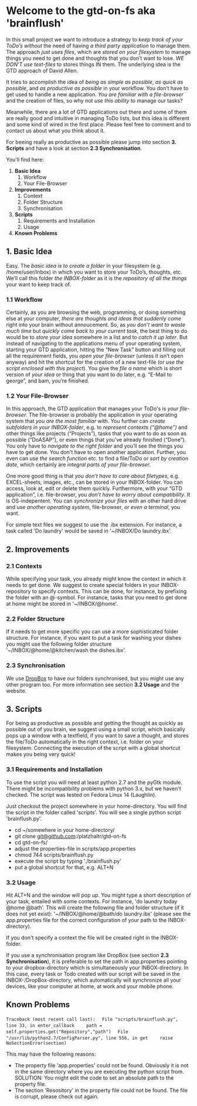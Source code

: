 
Welcome to the gtd-on-fs aka 'brainflush'
=========================================

In this small project we want to introduce a strategy to *keep track of your ToDo’s without* the need of having *a third party application* to manage them. The approach *just uses files*, which are *stored on your filesystem* to manage things you need to get done and thoughts that you don’t want to lose. *WE DON’T use text-files* to stores things IN them. The underlying idea is the GTD approach of David Allen.

It tries to accomplish the idea of *being as simple as possible*, *as quick as possible*, and *as productive as possible* in your workflow. You don’t have to get used to handle a new application. *You are familiar with a file-browser* and the creation of files, so why not *use this ability* to manage our tasks?

Meanwhile, there are a lot of GTD applications out there and some of them are really good and intuitive in managing ToDo lists, but this idea is different and some kind of wired in the first place. Please feel free to comment and to contact us about what you think about it.

For beeing really as productive as possible please jump into section **3. Scripts** and have a look at section **2.3 Synchronisation**.

You'll find here:

1. **Basic Idea**
	1. Workflow
	2. Your File-Browser
2. **Improvements**
	1. Context
	2. Folder Structure
	3. Synchronisation
3. **Scripts**
	1. Requirements and Installation
	2. Usage
4. **Known Problems**

## 1. Basic Idea

Easy. The *basic idea is to create a folder* in your filesystem (e.g. /home/user/Inbox) in which you want to store your ToDo’s, thoughts, etc. We’ll call this folder *the INBOX-folder* as it is the *repository of all the things* your want to keep track of.

### 1.1 Workflow

Certainly, as you are browsing the web, programming, or doing something else at your computer, *there are thoughts and ideas that suddenly come* right into your brain without annoucement. So, as *you don’t want to waste much time* but *quickly come back to your current task*, the best thing to do would be to *store your idea* somewhere in a list and to *catch it up later*. But instead of navigating to the applications menu of your operating system, starting your GTD application, hitting the “New Task” button and filling out all the requirement fields, you *open your file-browser* (unless it isn’t open anyway) and hit the shortcut for the creation of a new text-file (or *use the script enclosed with this project*). You give the *file a name* which is short version of *your idea* or thing that you want to do later, e.g. “E-Mail to george”, and bam, you’re finished.

### 1.2 Your File-Browser

In this approach, the GTD application that manages your ToDo's is *your file-browser*. The file-browser is probably the application in your operating system that *you are the most familiar* with. You further can *create subfolders in your INBOX-folder*, e.g. to *represent contexts (“@home”)* and other things like projects (“Projects”), tasks that you want to do as soon as possible (“DoASAP”), or even things that you’ve already finished (“Done”). You only have to *navigate to the right folder* and you’ll see the things you have to get done. You don't have to open another application. Further, you even can *use the search function* etc. to find a file/ToDo or *sort by creation date*, which certainly are *integral parts of your file-browser*.

One more good thing is that *you don’t have to care about filetypes*, e.g. EXCEL-sheets, images, etc., can be stored in your INBOX-folder. You can access, look at, edit or delete them quickly. Furthermore, with your “GTD application”, i.e. file-browser, you *don’t have to worry about compatibility*. It is OS-indepentent. You can *synchronize your files* with an other hard drive and use *another operating system*, file-browser, *or even a terminal*, you want.

For simple text files we suggest to use the .ibx extension. For instance, a task called 'Do laundry' would be saved in '~/INBOX/Do laundry.ibx'.

## 2. Improvements

### 2.1 Contexts

While specifying your task, you already might know the context in which it needs to get done. We suggest to create special folders in your INBOX-repository to specify contexts. This can be done, for instance, by prefixing the folder with an @-symbol. For instance, tasks that you need to get done at home might be stored in '~/INBOX/@home'.

### 2.2 Folder Structure

If it needs to get more specific you can use a more sophisticated folder structure. For instance, if you want to put a task for washing your dishes you might use the following folder structure '~/INBOX/@home/@kitchen/wash the dishes.ibx'.

### 2.3 Synchronisation 

We use [DropBox](http://dropbox.com/ "DropBox") to have our folders synchronised, but you might use any other program too. For more information see section **3.2 Usage** and the website.

## 3. Scripts

For being as productive as possible and getting the thought as quickly as possible out of you brain, we suggest using a small script, which basically pops up a window with a textfield, if you want to save a thought, and stores the file/ToDo automatically in the right context, i.e. folder on your filesystem. Connecting the execution of the script with a global shortcut makes you being very quick!

### 3.1 Requirements and Installation

To use the script you will need at least python 2.7 and the pyGtk module. There might be incompatibility problems with python 3.x, but we haven't checked. The script was tested on Fedora Linux 14 (Laughlin).

Just checkout the project somewhere in your home-directory. You will find the script in the folder called 'scripts'. You will see a single python script 'brainflush.py'. 

* cd ~/somewhere in your home-directory/
* git clone git@github.com:/platzhaltr/gtd-on-fs
* cd gtd-on-fs/
* adjust the properties-file in scripts/app.properties
* chmod 744 scripts/brainflush.py
* execute the script by typing './brainflush.py'
* put a global shortcut for that, e.g. ALT+N

### 3.2 Usage

Hit ALT+N and the window will pop up. You might type a short description of your task, entailed with some contexts. For instance, 'do laundry today @home @bath'. This will create the following file and folder structure (if it does not yet exist): '~/INBOX/@home/@bath/do laundry.ibx' (please see the app.properties file for the correct configuration of your path to the INBOX-directory).

If you don't specify a context the file will be created right in the INBOX-folder.

If you use a synchronisation program like DropBox (see section **2.3 Synchronisation**), it is preferable to set the path in app.properties pointing to your dropbox-directory which is simultaneously your INBOX-directory. In this case, every task or Todo created with our script will be saved in the INBOX-/DropBox-directory, which automatically will synchronize all your devices, like your computer at home, at work and your mobile phone.


## Known Problems

`Traceback (most recent call last):`
`  File "scripts/brainflush.py", line 33, in enter_callback`
`    path = self.properties.get("Repository","path")`
`  File "/usr/lib/python2.7/ConfigParser.py", line 556, in get`
`    raise NoSectionError(section)`
    
This may have the following reasons:

* The property file 'app.properties' could not be found. Obviously it is not in the same directory where you are executing the python script from. SOLUTION: You might edit the code to set an absolute path to the property file.
* The section 'Resository' in the property file could not be found. The file is corrupt, please check out again.


